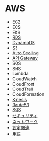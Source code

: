 # AWS

- [EC2](./EC2.md)
- ECS
- EKS
- [RDS](./RDS.md)
- [DynamoDB](./DynamoDB.md)
- [S3](./S3.md)
- [Auto Scalling](./Auto%20Scalling.md)
- [API Gateway](./API%20Gateway.md)
- SQS
- SNS
- Lambda
- CloudWatch
- CloudFront
- CloudTrail
- CloudFormation
- [Kinesis](./Kinesis.md)
- [Route53](./Route53.md)
- [SQS](./SQS.md)
- [セキュリティ](./セキュリティ.md)
- [ネットワーク](./ネットワーク.md)
- [設定関連](./設定関連.md)
- [用語](./用語.md)

